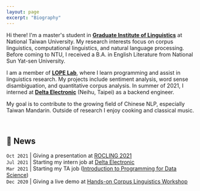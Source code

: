 ```yaml
---
layout: page
excerpt: "Biography"
---
```


Hi there! I'm a master's student in [**Graduate Institute of Linguistics**](https://linguistics.ntu.edu.tw/) at National Taiwan University. My research interests focus on corpus linguistics, computational linguistics, and natural language processing. Before coming to NTU, I received a B.A. in English Literature from National Sun Yat-sen University.

I am a member of [**LOPE Lab**](https://lope.linguistics.ntu.edu.tw/), where I learn programming and assist in linguistics research. My projects include sentiment analysis, word sense disambiguation, and quantitative corpus analysis. In summer of 2021, I interned at [**Delta Electronic**](https://www.deltaww.com/en-US/index) (Neihu, Taipei) as a backend engineer.

My goal is to contribute to the growing field of Chinese NLP, especially Taiwan Mandarin. Outside of research I enjoy cooking and classical music.

&nbsp;


💜 **News**
---

`Oct 2021`  |   Giving a presentation at [<u>ROCLING 2021</u>](https://rocling2021.github.io/)  
`Jul 2021`  |   Starting my intern job at [<u>Delta Electronic</u>](https://www.deltaww.com/en-US/index)  
`Mar 2021`  |   Starting my TA job ([<u>Introduction to Programming for Data Science</u>](https://lopentu.github.io/rlads2021/))  
`Dec 2020`  |   Giving a live demo at [<u>Hands-on Corpus Linguistics Workshop</u>](https://lopentu.github.io/Hands-on_Corpus_Linguistics/)

<!--I'm on the job market! Please reach out if you think I'd be a good fit for your academic department or industry research group.-->